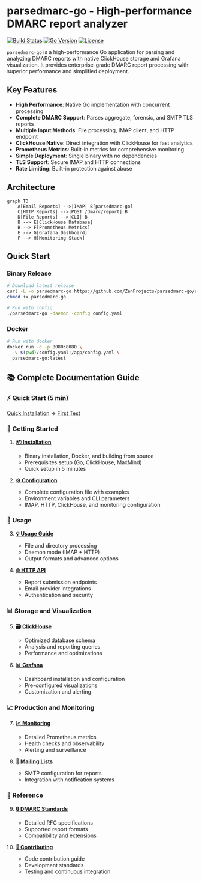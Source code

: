 # parsedmarc-go - High-performance DMARC report analyzer

[![Build Status](https://img.shields.io/badge/build-passing-brightgreen)](https://github.com/ZenProjects/parsedmarc-go)
[![Go Version](https://img.shields.io/badge/go-1.21+-blue)](https://golang.org/)
[![License](https://img.shields.io/badge/license-Apache%202.0-blue)](https://github.com/ZenProjects/parsedmarc-go/blob/master/LICENSE)

`parsedmarc-go` is a high-performance Go application for parsing and analyzing DMARC reports with native ClickHouse storage and Grafana visualization.
It provides enterprise-grade DMARC report processing with superior performance and simplified deployment.

## Key Features

- **High Performance**: Native Go implementation with concurrent processing
- **Complete DMARC Support**: Parses aggregate, forensic, and SMTP TLS reports
- **Multiple Input Methods**: File processing, IMAP client, and HTTP endpoint
- **ClickHouse Native**: Direct integration with ClickHouse for fast analytics
- **Prometheus Metrics**: Built-in metrics for comprehensive monitoring
- **Simple Deployment**: Single binary with no dependencies
- **TLS Support**: Secure IMAP and HTTP connections
- **Rate Limiting**: Built-in protection against abuse

## Architecture

```mermaid
graph TD
    A[Email Reports] -->|IMAP| B[parsedmarc-go]
    C[HTTP Reports] -->|POST /dmarc/report| B
    D[File Reports] -->|CLI| B
    B --> E[ClickHouse Database]
    B --> F[Prometheus Metrics]
    E --> G[Grafana Dashboard]
    F --> H[Monitoring Stack]
```

## Quick Start

### Binary Release
```bash
# Download latest release
curl -L -o parsedmarc-go https://github.com/ZenProjects/parsedmarc-go/releases/latest/download/parsedmarc-go-linux-amd64
chmod +x parsedmarc-go

# Run with config
./parsedmarc-go -daemon -config config.yaml
```

### Docker
```bash
# Run with docker
docker run -d -p 8080:8080 \
  -v $(pwd)/config.yaml:/app/config.yaml \
  parsedmarc-go:latest
```

## 📚 Complete Documentation Guide

### ⚡ **Quick Start (5 min)**
[Quick Installation](installation.md#quick-setup) → [First Test](usage.md#quick-test)

### 🚀 **Getting Started**
1. **[📦 Installation](installation.md)** 
   - Binary installation, Docker, and building from source
   - Prerequisites setup (Go, ClickHouse, MaxMind)
   - Quick setup in 5 minutes

2. **[⚙️ Configuration](configuration.md)**
   - Complete configuration file with examples
   - Environment variables and CLI parameters
   - IMAP, HTTP, ClickHouse, and monitoring configuration

### 🔧 **Usage**  
3. **[💡 Usage Guide](usage.md)**
   - File and directory processing
   - Daemon mode (IMAP + HTTP)
   - Output formats and advanced options

4. **[🌐 HTTP API](api.md)**
   - Report submission endpoints
   - Email provider integrations
   - Authentication and security

### 📊 **Storage and Visualization**
5. **[🗃️ ClickHouse](clickhouse.md)**
   - Optimized database schema
   - Analysis and reporting queries
   - Performance and optimizations

6. **[📊 Grafana](grafana.md)**
   - Dashboard installation and configuration
   - Pre-configured visualizations
   - Customization and alerting

### 📈 **Production and Monitoring**
7. **[📈 Monitoring](monitoring.md)**
   - Detailed Prometheus metrics  
   - Health checks and observability
   - Alerting and surveillance

8. **[📧 Mailing Lists](mailing-lists.md)**
   - SMTP configuration for reports
   - Integration with notification systems

### 📖 **Reference**
9. **[🔒 DMARC Standards](dmarc.md)**
   - Detailed RFC specifications
   - Supported report formats
   - Compatibility and extensions

10. **[🤝 Contributing](contributing.md)**
    - Code contribution guide
    - Development standards
    - Testing and continuous integration
